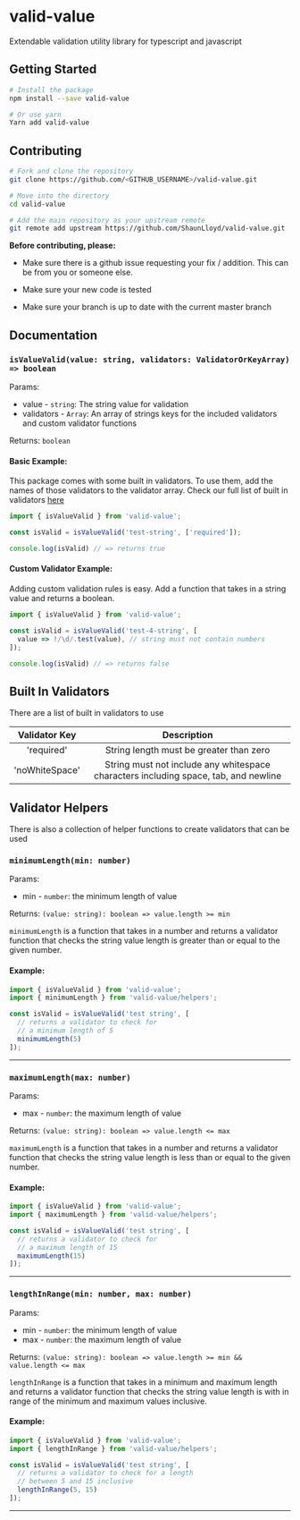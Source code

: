 # valid-value
Extendable validation utility library for typescript and javascript

## Getting Started

```bash
# Install the package
npm install --save valid-value

# Or use yarn
Yarn add valid-value

```

## Contributing

```bash
# Fork and clone the repository
git clone https://github.com/<GITHUB_USERNAME>/valid-value.git

# Move into the directory
cd valid-value

# Add the main repository as your upstream remote
git remote add upstream https://github.com/ShaunLloyd/valid-value.git
```

**Before contributing, please:**
- Make sure there is a github issue requesting your fix / addition. This can be from you or someone else.

- Make sure your new code is tested

- Make sure your branch is up to date with the current master branch

## Documentation

### `isValueValid(value: string, validators: ValidatorOrKeyArray) => boolean`

Params:
- value - `string`: The string value for validation
- validators - `Array`: An array of strings keys for the included validators and custom validator functions

Returns: `boolean`

#### Basic Example:
This package comes with some built in validators. To use them, add the names of those validators to the validator array. Check our full list of built in validators [here](#built-in-validators)

```ts
import { isValueValid } from 'valid-value';

const isValid = isValueValid('test-string', ['required']);

console.log(isValid) // => returns true
```

#### Custom Validator Example:
Adding custom validation rules is easy. Add a function that takes in a string value and returns a boolean.

```ts
import { isValueValid } from 'valid-value';

const isValid = isValueValid('test-4-string', [
  value => !/\d/.test(value), // string must not contain numbers
]);

console.log(isValid) // => returns false
```

## Built In Validators

There are a list of built in validators to use

|  Validator Key | Description |
|:--------------:|:-----------:|
|   'required'   | String length must be greater than zero |
| 'noWhiteSpace' | String must not include any whitespace characters including space, tab, and newline |

## Validator Helpers

There is also a collection of helper functions to create validators that can be used

### `minimumLength(min: number)`

Params:
- min - `number`: the minimum length of value

Returns: `(value: string): boolean => value.length >= min`

`minimumLength` is a function that takes in a number and returns a validator function that checks the string value length is greater than or equal to the given number.

#### Example:
```ts
import { isValueValid } from 'valid-value';
import { minimumLength } from 'valid-value/helpers';

const isValid = isValueValid('test string', [
  // returns a validator to check for
  // a minimum length of 5
  minimumLength(5)
]);
```
---
### `maximumLength(max: number)`

Params:
- max - `number`: the maximum length of value

Returns: `(value: string): boolean => value.length <= max`

`maximumLength` is a function that takes in a number and returns a validator function that checks the string value length is less than or equal to the given number.

#### Example:
```ts
import { isValueValid } from 'valid-value';
import { maximumLength } from 'valid-value/helpers';

const isValid = isValueValid('test string', [
  // returns a validator to check for
  // a maximum length of 15
  maximumLength(15)
]);
```
---
### `lengthInRange(min: number, max: number)`

Params:
- min - `number`: the minimum length of value
- max - `number`: the maximum length of value

Returns: `(value: string): boolean => value.length >= min && value.length <= max`

`lengthInRange` is a function that takes in a minimum and maximum length and returns a validator function that checks the string value length is with in range of the minimum and maximum values inclusive.

#### Example:
```ts
import { isValueValid } from 'valid-value';
import { lengthInRange } from 'valid-value/helpers';

const isValid = isValueValid('test string', [
  // returns a validator to check for a length
  // between 5 and 15 inclusive
  lengthInRange(5, 15)
]);
```
---
